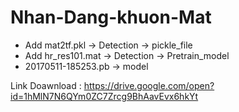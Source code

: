 # Nhan-Dang-khuon-Mat
+ Add mat2tf.pkl -> Detection -> pickle_file
+ Add hr_res101.mat -> Detection -> Pretrain_model
+ 20170511-185253.pb -> model

Link Doawnload :
  https://drive.google.com/open?id=1hMlN7N6QYm0ZC7Zrcg9BhAavEvx6hkYt

